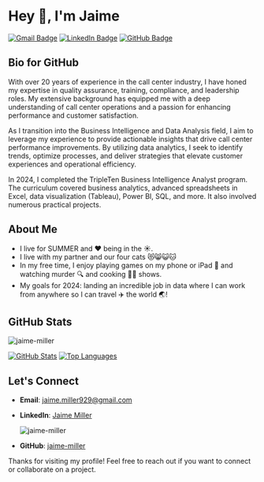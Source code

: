 # Hey 👋, I'm Jaime

[![Gmail Badge](https://img.shields.io/badge/-jaime.miller929@gmail.com-c14438?style=flat&logo=Gmail&logoColor=white&link=mailto:jaime.miller929@gmail.com)](mailto:jaime.miller929@gmail.com)
[![LinkedIn Badge](https://img.shields.io/badge/-JaimeMiller-0072b1?style=flat&logo=Linkedin&logoColor=white&link=https://www.linkedin.com/in/jaimemiller45/)](https://www.linkedin.com/in/jaimemiller45/)
[![GitHub Badge](https://img.shields.io/badge/-jaime--miller-grey?style=flat&logo=github&logoColor=white&link=https://github.com/jaime-miller/)](https://github.com/jaime-miller/)

## Bio for GitHub

With over 20 years of experience in the call center industry, I have honed my expertise in quality assurance, training, compliance, and leadership roles. My extensive background has equipped me with a deep understanding of call center operations and a passion for enhancing performance and customer satisfaction.

As I transition into the Business Intelligence and Data Analysis field, I aim to leverage my experience to provide actionable insights that drive call center performance improvements. By utilizing data analytics, I seek to identify trends, optimize processes, and deliver strategies that elevate customer experiences and operational efficiency.

In 2024, I completed the TripleTen Business Intelligence Analyst program. The curriculum covered business analytics, advanced spreadsheets in Excel, data visualization (Tableau), Power BI, SQL, and more. It also involved numerous practical projects.

## About Me

* I live for SUMMER and ❤️ being in the ☀️.
* I live with my partner and our four cats 😻😸😺🐱
* In my free time, I enjoy playing games on my phone or iPad 📱 and watching murder 🔍 and cooking 👩‍🍳 shows.
* My goals for 2024: landing an incredible job in data where I can work from anywhere so I can travel ✈️ the world 🌏!  


 


## GitHub Stats

<p align='left'>
  <img src='https://komarev.com/ghpvc/?username=jaime-miller' alt='jaime-miller' />
</p>

[![GitHub Stats](https://github-readme-stats.vercel.app/api?username=jaime-miller&show_icons=true&include_all_commits=true)](https://github.com/jaime-miller/github-readme-stats)
[![Top Languages](https://github-readme-stats.vercel.app/api/top-langs/?username=jaime-miller&layout=compact)](https://github.com/jaime-miller/github-readme-stats)

## Let's Connect

- **Email**: [jaime.miller929@gmail.com](mailto:jaime.miller929@gmail.com)
- **LinkedIn**: [Jaime Miller](https://www.linkedin.com/in/jaimemiller45/)

  <img src='https://komarev.com/ghpvc/?username=jaime-miller' alt='jaime-miller' />
</p>



- **GitHub**: [jaime-miller](https://github.com/jaime-miller/)

Thanks for visiting my profile! Feel free to reach out if you want to connect or collaborate on a project.
